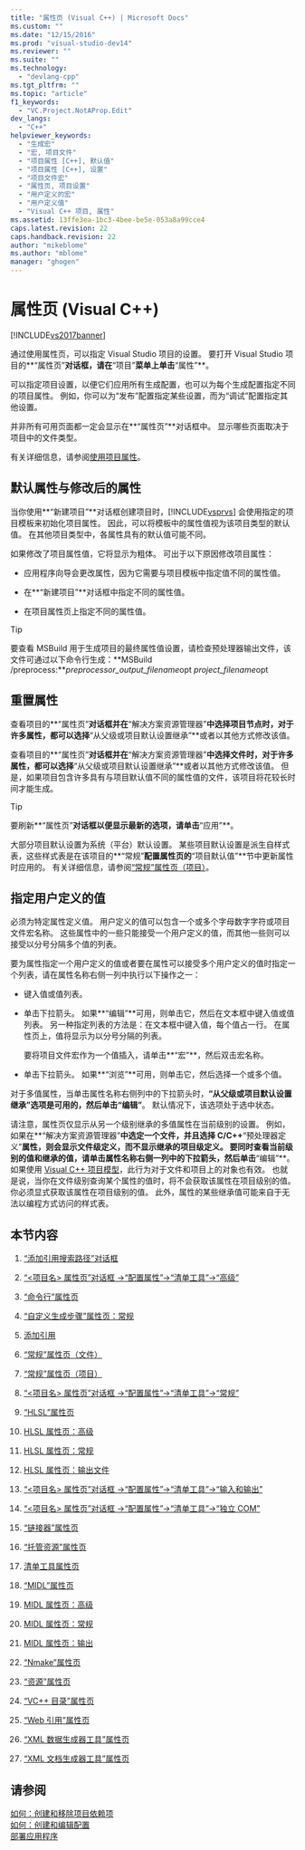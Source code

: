 ```yaml
---
title: "属性页 (Visual C++) | Microsoft Docs"
ms.custom: ""
ms.date: "12/15/2016"
ms.prod: "visual-studio-dev14"
ms.reviewer: ""
ms.suite: ""
ms.technology: 
  - "devlang-cpp"
ms.tgt_pltfrm: ""
ms.topic: "article"
f1_keywords: 
  - "VC.Project.NotAProp.Edit"
dev_langs: 
  - "C++"
helpviewer_keywords: 
  - "生成宏"
  - "宏, 项目文件"
  - "项目属性 [C++], 默认值"
  - "项目属性 [C++], 设置"
  - "项目文件宏"
  - "属性页, 项目设置"
  - "用户定义的宏"
  - "用户定义值"
  - "Visual C++ 项目, 属性"
ms.assetid: 13ffe3ea-1bc3-4bee-be5e-053a8a99cce4
caps.latest.revision: 22
caps.handback.revision: 22
author: "mikeblome"
ms.author: "mblome"
manager: "ghogen"
---
```

# 属性页 (Visual C++)
[!INCLUDE[vs2017banner](../assembler/inline/includes/vs2017banner.md)]

通过使用属性页，可以指定 Visual Studio 项目的设置。  要打开 Visual Studio 项目的**“属性页”**对话框，请在**“项目”**菜单上单击**“属性”**。  
  
 可以指定项目设置，以便它们应用所有生成配置，也可以为每个生成配置指定不同的项目属性。  例如，你可以为“发布”配置指定某些设置，而为“调试”配置指定其他设置。  
  
 并非所有可用页面都一定会显示在**“属性页”**对话框中。  显示哪些页面取决于项目中的文件类型。  
  
 有关详细信息，请参阅[使用项目属性](../ide/working-with-project-properties.md)。  
  
## 默认属性与修改后的属性  
 当你使用**“新建项目”**对话框创建项目时，[!INCLUDE[vsprvs](../assembler/masm/includes/vsprvs_md.md)] 会使用指定的项目模板来初始化项目属性。  因此，可以将模板中的属性值视为该项目类型的默认值。  在其他项目类型中，各属性具有的默认值可能不同。  
  
 如果修改了项目属性值，它将显示为粗体。  可出于以下原因修改项目属性：  
  
-   应用程序向导会更改属性，因为它需要与项目模板中指定值不同的属性值。  
  
-   在**“新建项目”**对话框中指定不同的属性值。  
  
-   在项目属性页上指定不同的属性值。  
  
> [!TIP]
>  要查看 MSBuild 用于生成项目的最终属性值设置，请检查预处理器输出文件，该文件可通过以下命令行生成：**MSBuild \/preprocess:***preprocessor\_output\_filename*opt *project\_filename*opt  
  
## 重置属性  
 查看项目的**“属性页”**对话框并在**“解决方案资源管理器”**中选择项目节点时，对于许多属性，都可以选择**“从父级或项目默认设置继承”**或者以其他方式修改该值。  
  
 查看项目的**“属性页”**对话框并在**“解决方案资源管理器”**中选择文件时，对于许多属性，都可以选择**“从父级或项目默认设置继承”**或者以其他方式修改该值。  但是，如果项目包含许多具有与项目默认值不同的属性值的文件，该项目将花较长时间才能生成。  
  
> [!TIP]
>  要刷新**“属性页”**对话框以便显示最新的选项，请单击**“应用”**。  
  
 大部分项目默认设置为系统（平台）默认设置。  某些项目默认设置是派生自样式表，这些样式表是在该项目的**“常规”**配置属性页的**“项目默认值”**节中更新属性时应用的。  有关详细信息，请参阅[“常规”属性页（项目）](../ide/general-property-page-project.md)。  
  
## 指定用户定义的值  
 必须为特定属性定义值。  用户定义的值可以包含一个或多个字母数字字符或项目文件宏名称。  这些属性中的一些只能接受一个用户定义的值，而其他一些则可以接受以分号分隔多个值的列表。  
  
 要为属性指定一个用户定义的值或者要在属性可以接受多个用户定义的值时指定一个列表，请在属性名称右侧一列中执行以下操作之一：  
  
-   键入值或值列表。  
  
-   单击下拉箭头。  如果**“编辑”**可用，则单击它，然后在文本框中键入值或值列表。  另一种指定列表的方法是：在文本框中键入值，每个值占一行。  在属性页上，值将显示为以分号分隔的列表。  
  
     要将项目文件宏作为一个值插入，请单击**“宏”**，然后双击宏名称。  
  
-   单击下拉箭头。  如果**“浏览”**可用，则单击它，然后选择一个或多个值。  
  
 对于多值属性，当单击属性名称右侧列中的下拉箭头时，**“从父级或项目默认设置继承”**选项是可用的，然后单击**“编辑”**。  默认情况下，该选项处于选中状态。  
  
 请注意，属性页仅显示从另一个级别继承的多值属性在当前级别的设置。  例如，如果在**“解决方案资源管理器”**中选定一个文件，并且选择 C\/C\+\+**“预处理器定义”**属性，则会显示文件级定义，而不显示继承的项目级定义。  要同时查看当前级别的值和继承的值，请单击属性名称右侧一列中的下拉箭头，然后单击**“编辑”**。  如果使用 [Visual C\+\+ 项目模型](http://msdn.microsoft.com/zh-cn/06c1bbd9-4c79-4f97-ad6d-2b1dea8ecd1f)，此行为对于文件和项目上的对象也有效。  也就是说，当你在文件级别查询某个属性的值时，将不会获取该属性在项目级别的值。  你必须显式获取该属性在项目级别的值。  此外，属性的某些继承值可能来自于无法以编程方式访问的样式表。  
  
## 本节内容  
  
1.  [“添加引用搜索路径”对话框](http://msdn.microsoft.com/zh-cn/4520d80d-aa9f-4d11-b92b-2f64a1fd5cb2)  
  
2.  [“\<项目名\> 属性页”对话框 \-\>“配置属性”\-\>“清单工具”\-\>“高级”](../ide/advanced-manifest-tool.md)  
  
3.  [“命令行”属性页](../ide/command-line-property-pages.md)  
  
4.  [“自定义生成步骤”属性页：常规](../ide/custom-build-step-property-page-general.md)  
  
5.  [添加引用](../ide/adding-references-in-visual-cpp-projects.md)  
  
6.  [“常规”属性页（文件）](../ide/general-property-page-file.md)  
  
7.  [“常规”属性页（项目）](../ide/general-property-page-project.md)  
  
8.  [“\<项目名\> 属性页”对话框 \-\>“配置属性”\-\>“清单工具”\-\>“常规”](../ide/general-manifest-tool-configuration-properties.md)  
  
9. [“HLSL”属性页](../ide/hlsl-property-pages.md)  
  
10. [HLSL 属性页：高级](../ide/hlsl-property-pages-advanced.md)  
  
11. [HLSL 属性页：常规](../ide/hlsl-property-pages-general.md)  
  
12. [HLSL 属性页：输出文件](../ide/hlsl-property-pages-output-files.md)  
  
13. [“\<项目名\> 属性页”对话框 \-\>“配置属性”\-\>“清单工具”\-\>“输入和输出”](../ide/input-and-output-manifest-tool.md)  
  
14. [“\<项目名\> 属性页”对话框 \-\>“配置属性”\-\>“清单工具”\-\>“独立 COM”](../ide/isolated-com-manifest-tool.md)  
  
15. [“链接器”属性页](../ide/linker-property-pages.md)  
  
16. [“托管资源”属性页](../ide/managed-resources-property-page.md)  
  
17. [清单工具属性页](../ide/manifest-tool-property-pages.md)  
  
18. [“MIDL”属性页](../ide/midl-property-pages.md)  
  
19. [MIDL 属性页：高级](../ide/midl-property-pages-advanced.md)  
  
20. [MIDL 属性页：常规](../ide/midl-property-pages-general.md)  
  
21. [MIDL 属性页：输出](../ide/midl-property-pages-output.md)  
  
22. [“Nmake”属性页](../ide/nmake-property-page.md)  
  
23. [“资源”属性页](../ide/resources-property-pages.md)  
  
24. [“VC\+\+ 目录”属性页](../ide/vcpp-directories-property-page.md)  
  
25. [“Web 引用”属性页](../ide/web-references-property-page.md)  
  
26. [“XML 数据生成器工具”属性页](../ide/xml-data-generator-tool-property-page.md)  
  
27. [“XML 文档生成器工具”属性页](../ide/xml-document-generator-tool-property-pages.md)  
  
## 请参阅  
 [如何：创建和移除项目依赖项](../Topic/How%20to:%20Create%20and%20Remove%20Project%20Dependencies.md)   
 [如何：创建和编辑配置](../Topic/How%20to:%20Create%20and%20Edit%20Configurations.md)   
 [部署应用程序](http://msdn.microsoft.com/zh-cn/4ff8881d-0daf-47e7-bfe7-774c625031b4)